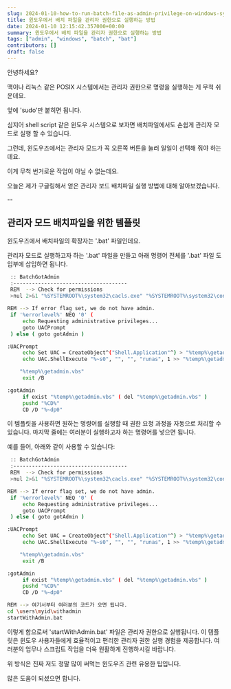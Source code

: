 ```yaml
---
slug: 2024-01-10-how-to-run-batch-file-as-admin-privilege-on-windows-system
title: 윈도우에서 배치 파일을 관리자 권한으로 실행하는 방법
date: 2024-01-10 12:15:42.357000+00:00
summary: 윈도우에서 배치 파일을 관리자 권한으로 실행하는 방법
tags: ["admin", "windows", "batch", "bat"]
contributors: []
draft: false
---
```


안녕하세요?

맥이나 리눅스 같은 POSIX 시스템에서는 관리자 권한으로 명령을 실행하는 게 무척 쉬운데요.

앞에 'sudo'만 붙히면 됩니다.

심지어 shell script 같은 윈도우 시스템으로 보자면 배치파일에서도 손쉽게 관리자 모드로 실행 할 수 있습니다.

그런데, 윈도우즈에서는 관리자 모드가 꼭 오른쪽 버튼을 눌러 일일이 선택해 줘야 하는데요.

이게 무척 번거로운 작업이 아닐 수 없는데요.

오늘은 제가 구글링해서 얻은 관리자 보드 배치파일 실행 방법에 대해 알아보겠습니다.

--

## 관리자 모드 배치파일을 위한 템플릿

윈도우즈에서 배치파일의 확장자는 '.bat' 파일인데요.

관리자 모드로 실행하고자 하는 '.bat' 파일을 만들고 아래 명령어 전체를 '.bat' 파일 도입부에 삽입하면 됩니다.

```bash
 :: BatchGotAdmin
 :-------------------------------------
 REM  --> Check for permissions
 >nul 2>&1 "%SYSTEMROOT%\system32\cacls.exe" "%SYSTEMROOT%\system32\config\system"

REM --> If error flag set, we do not have admin.
 if '%errorlevel%' NEQ '0' (
     echo Requesting administrative privileges...
     goto UACPrompt
 ) else ( goto gotAdmin )

:UACPrompt
     echo Set UAC = CreateObject^("Shell.Application"^) > "%temp%\getadmin.vbs"
     echo UAC.ShellExecute "%~s0", "", "", "runas", 1 >> "%temp%\getadmin.vbs"

    "%temp%\getadmin.vbs"
     exit /B

:gotAdmin
     if exist "%temp%\getadmin.vbs" ( del "%temp%\getadmin.vbs" )
     pushd "%CD%"
     CD /D "%~dp0"
```

이 템플릿을 사용하면 원하는 명령어를 실행할 때 권한 요청 과정을 자동으로 처리할 수 있습니다. 마지막 줄에는 여러분이 실행하고자 하는 명령어를 넣으면 됩니다.

예를 들어, 아래와 같이 사용할 수 있습니다:

```bash
 :: BatchGotAdmin
 :-------------------------------------
 REM  --> Check for permissions
 >nul 2>&1 "%SYSTEMROOT%\system32\cacls.exe" "%SYSTEMROOT%\system32\config\system"

REM --> If error flag set, we do not have admin.
 if '%errorlevel%' NEQ '0' (
     echo Requesting administrative privileges...
     goto UACPrompt
 ) else ( goto gotAdmin )

:UACPrompt
     echo Set UAC = CreateObject^("Shell.Application"^) > "%temp%\getadmin.vbs"
     echo UAC.ShellExecute "%~s0", "", "", "runas", 1 >> "%temp%\getadmin.vbs"

    "%temp%\getadmin.vbs"
     exit /B

:gotAdmin
     if exist "%temp%\getadmin.vbs" ( del "%temp%\getadmin.vbs" )
     pushd "%CD%"
     CD /D "%~dp0"

REM --> 여기서부터 여러분의 코드가 오면 됩니다.
cd \users\myid\withadmin
startWithAdmin.bat
```

이렇게 함으로써 'startWithAdmin.bat' 파일은 관리자 권한으로 실행됩니다. 이 템플릿은 윈도우 사용자들에게 효율적이고 편리한 관리자 권한 실행 경험을 제공합니다. 여러분의 업무나 스크립트 작업을 더욱 원활하게 진행하시길 바랍니다.

위 방식은 진짜 저도 정말 많이 써먹는 윈도우즈 관련 유용한 팁입니다.

많은 도움이 되셨으면 합니다.

